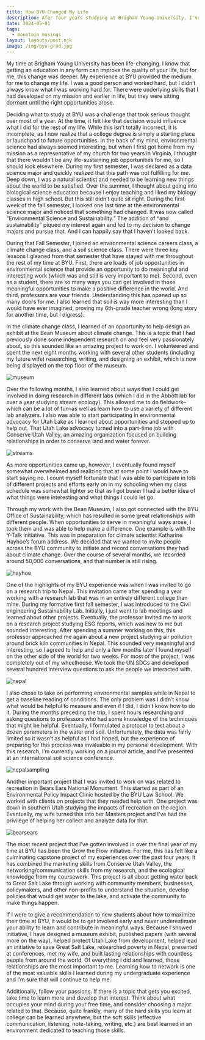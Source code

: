 ```yaml
---
title: How BYU Changed My Life
description: Afer four years studying at Brigham Young University, I've finished my Bachelor's Degree and am getting ready to pursue a Master's Degree. Here are some reflections of my experience.
date: 2024-05-01
tags:
  - mountain musings
layout: layouts/post.njk
image: /img/byu-grad.jpg
---
```


My time at Brigham Young University has been life-changing. I know that getting an education in any form can improve the quality of your life, but for me, this change was deeper. My experience at BYU provided the medium for me to change my life. I was a good person and worked hard, but I didn’t always know what I was working hard for. There were underlying skills that I had developed on my mission and earlier in life, but they were sitting dormant until the right opportunities arose.

Deciding what to study at BYU was a challenge that took serious thought over most of a year. At the time, it felt like that decision would influence what I did for the rest of my life. While this isn’t totally incorrect, it is incomplete, as I now realize that a college degree is simply a starting place or launchpad to future opportunities. In the back of my mind, environmental science had always seemed interesting, but when I first got home from my mission as a representative of my church for two years in Virginia, I thought that there wouldn’t be any life-sustaining job opportunities for me, so I should look elsewhere. During my first semester, I was declared as a data science major and quickly realized that this path was not fulfilling for me. Deep down, I was a natural scientist and needed to be learning new things about the world to be satisfied. Over the summer, I thought about going into biological science education because I enjoy teaching and liked my biology classes in high school. But this still didn’t quite sit right. During the first week of the fall semester, I looked one last time at the environmental science major and noticed that something had changed. It was now called “Environmental Science and Sustainability.” The addition of “and sustainability” piqued my interest again and led to my decision to change majors and pursue that. And I can happily say that I haven’t looked back.

During that Fall Semester, I joined an environmental science careers class, a climate change class, and a soil science class. There were three key lessons I gleaned from that semester that have stayed with me throughout the rest of my time at BYU. First, there are loads of job opportunities in environmental science that provide an opportunity to do meaningful and interesting work (which was and still is very important to me). Second, even as a student, there are so many ways you can get involved in those meaningful opportunities to make a positive difference in the world. And third, professors are your friends. Understanding this has opened up so many doors for me. I also learned that soil is way more interesting than I would have ever imagined, proving my 6th-grade teacher wrong (long story for another time, but I digress).

In the climate change class, I learned of an opportunity to help design an exhibit at the Bean Museum about climate change. This is a topic that I had previously done some independent research on and feel very passionately about, so this sounded like an amazing project to work on. I volunteered and spent the next eight months working with several other students (including my future wife) researching, writing, and designing an exhibit, which is now being displayed on the top floor of the museum.


<img src="/img/climatemuseum.jpg" alt="museum" class="right">

Over the following months, I also learned about ways that I could get involved in doing research in different labs (which I did in the Abbott lab for over a year studying stream ecology). This allowed me to do fieldwork–which can be a lot of fun–as well as learn how to use a variety of different lab analyzers. I also was able to start participating in environmental advocacy for Utah Lake as I learned about opportunities and stepped up to help out. That Utah Lake advocacy turned into a part-time job with Conserve Utah Valley, an amazing organization focused on building relationships in order to conserve land and water forever.

<img src="/img/streamsampling.jpg" alt="streams" class="left">

As more opportunities came up, however, I eventually found myself somewhat overwhelmed and realizing that at some point I would have to start saying no. I count myself fortunate that I was able to participate in lots of different projects and efforts early on in my schooling when my class schedule was somewhat lighter so that as I got busier I had a better idea of what things were interesting and what things I could let go.

Through my work with the Bean Museum, I also got connected with the BYU Office of Sustainability, which has resulted in some great relationships with different people. When opportunities to serve in meaningful ways arose, I took them and was able to help make a difference. One example is with the Y-Talk initiative. This was in preparation for climate scientist Katharine Hayhoe’s forum address. We decided that we wanted to invite people across the BYU community to initiate and record conversations they had about climate change. Over the course of several months, we recorded around 50,000 conversations, and that number is still rising.

<img src="/img/hayhoe.jpg" alt="hayhoe" class="right">

One of the highlights of my BYU experience was when I was invited to go on a research trip to Nepal. This invitation came after spending a year working with a research lab that was in an entirely different college than mine. During my formative first fall semester, I was introduced to the Civil engineering Sustainability Lab. Initially, I just went to lab meetings and learned about other projects. Eventually, the professor invited me to work on a research project studying ESG reports, which was new to me but sounded interesting. After spending a summer working on this, this professor approached me again about a new project studying air pollution around brick kiln communities in Nepal. This sounded very meaningful and interesting, so I agreed to help and only a few months later I found myself on the other side of the world for two weeks. For most of the project, I was completely out of my wheelhouse. We took the UN SDGs and developed several hundred interview questions to ask the people we interacted with. 

<img src="/img/nepaltrekking.jpg" alt="nepal" class="left">

I also chose to take on performing environmental samples while in Nepal to get a baseline reading of conditions. The only problem was I didn’t know what would be helpful to measure and even if I did, I didn’t know how to do it. During the months preceding the trip, I spent hours researching and asking questions to professors who had some knowledge of the techniques that might be helpful. Eventually, I formulated a protocol to test about a dozen parameters in the water and soil. Unfortunately, the data was fairly limited so it wasn’t as helpful as I had hoped, but the experience of preparing for this process was invaluable in my personal development. With this research, I’m currently working on a journal article, and I’ve presented at an international soil science conference. 

<img src="/img/nepalsampling.jpg" alt="nepalsampling" class="right">

Another important project that I was invited to work on was related to recreation in Bears Ears National Monument. This started as part of an Environmental Policy Impact Clinic hosted by the BYU Law School. We worked with clients on projects that they needed help with. One project was down in southern Utah studying the impacts of recreation on the region. Eventually, my wife turned this into her Masters project and I’ve had the privilege of helping her collect and analyze data for that. 

<img src="/img/bearsearssampling.jpg" alt="bearsears" class="left">

The most recent project that I’ve gotten involved in over the final year of my time at BYU has been the Grow the Flow initiative. For me, this has felt like a culminating capstone project of my experiences over the past four years. It has combined the marketing skills from Conserve Utah Valley, the networking/communication skills from my research, and the ecological knowledge from my coursework. This project is all about getting water back to Great Salt Lake through working with community members, businesses, policymakers, and other non-profits to understand the situation, develop policies that would get water to the lake, and activate the community to make things happen.

If I were to give a recommendation to new students about how to maximize their time at BYU, it would be to get involved early and never underestimate your ability to learn and contribute in meaningful ways. Because I showed initiative, I have designed a museum exhibit, published papers (with several more on the way), helped protect Utah Lake from development, helped lead an initiative to save Great Salt Lake, researched poverty in Nepal, presented at conferences, met my wife, and built lasting relationships with countless people from around the world. Of everything I did and learned, those relationships are the most important to me. Learning how to network is one of the most valuable skills I learned during my undergraduate experience and I’m sure that will continue to help me.

Additionally, follow your passions. If there is a topic that gets you excited, take time to learn more and develop that interest. Think about what occupies your mind during your free time, and consider choosing a major related to that. Because, quite frankly, many of the hard skills you learn at college can be learned anywhere, but the soft skills (effective communication, listening, note-taking, writing, etc.) are best learned in an environment dedicated to teaching those skills. 
